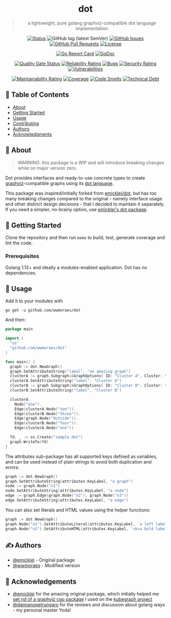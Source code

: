 <h1 align="center">dot</h1>

<blockquote align="center">
a lightweight, pure golang graphviz-compatible dot language implementation
</blockquote>

<div align="center">

[![Status](https://img.shields.io/badge/status-active-success.svg)]()
![GitHub tag (latest SemVer)](https://img.shields.io/github/v/tag/wwmoraes/dot)
[![GitHub Issues](https://img.shields.io/github/issues/wwmoraes/dot.svg)](https://github.com/wwmoraes/dot/issues)
[![GitHub Pull Requests](https://img.shields.io/github/issues-pr/wwmoraes/dot.svg)](https://github.com/wwmoraes/dot/pulls)
[![License](https://img.shields.io/badge/license-MIT-blue.svg)](/LICENSE)

[![Go Report Card](https://goreportcard.com/badge/github.com/wwmoraes/dot)](https://goreportcard.com/report/github.com/wwmoraes/dot)
[![GoDoc](https://godoc.org/github.com/wwmoraes/dot?status.svg)](https://pkg.go.dev/github.com/wwmoraes/dot)

[![Quality Gate Status](https://sonarcloud.io/api/project_badges/measure?project=wwmoraes_dot&metric=alert_status)](https://sonarcloud.io/dashboard?id=wwmoraes_dot)
[![Reliability Rating](https://sonarcloud.io/api/project_badges/measure?project=wwmoraes_dot&metric=reliability_rating)](https://sonarcloud.io/dashboard?id=wwmoraes_dot)
[![Bugs](https://sonarcloud.io/api/project_badges/measure?project=wwmoraes_dot&metric=bugs)](https://sonarcloud.io/dashboard?id=wwmoraes_dot)
[![Security Rating](https://sonarcloud.io/api/project_badges/measure?project=wwmoraes_dot&metric=security_rating)](https://sonarcloud.io/dashboard?id=wwmoraes_dot)
[![Vulnerabilities](https://sonarcloud.io/api/project_badges/measure?project=wwmoraes_dot&metric=vulnerabilities)](https://sonarcloud.io/dashboard?id=wwmoraes_dot)

[![Maintainability Rating](https://sonarcloud.io/api/project_badges/measure?project=wwmoraes_dot&metric=sqale_rating)](https://sonarcloud.io/dashboard?id=wwmoraes_dot)
[![Coverage](https://sonarcloud.io/api/project_badges/measure?project=wwmoraes_dot&metric=coverage)](https://sonarcloud.io/dashboard?id=wwmoraes_dot)
[![Code Smells](https://sonarcloud.io/api/project_badges/measure?project=wwmoraes_dot&metric=code_smells)](https://sonarcloud.io/dashboard?id=wwmoraes_dot)
[![Technical Debt](https://sonarcloud.io/api/project_badges/measure?project=wwmoraes_dot&metric=sqale_index)](https://sonarcloud.io/dashboard?id=wwmoraes_dot)

</div>

## 📝 Table of Contents

- [About](#about)
- [Getting Started](#getting_started)
- [Usage](#usage)
- [Contributing](../CONTRIBUTING.md)
- [Authors](#authors)
- [Acknowledgments](#acknowledgement)

## 🧐 About <a name = "about"></a>

> WARNING: this package is a WIP and will introduce breaking changes while on
> major version zero.

Dot provides interfaces and ready-to-use concrete types to create
[graphviz](graphviz)-compatible graphs using its [dot language](dotlanguage).

This package was inspired/initially forked from [emicklei/dot](emicklei-dot),
but has too many breaking changes compared to the original - namely interface
usage and other distinct design decisions - that I decided to maintain it
separately. If you need a simpler, no-brainy option, use
[emicklei's dot package](emicklei-dot).

## 🏁 Getting Started <a name = "getting_started"></a>

Clone the repository and then run `make` to build, test, generate coverage and
lint the code.

### Prerequisites

Golang 1.12+ and ideally a modules-enabled application. Dot has no dependencies.

## 🎈 Usage <a name = "usage"></a>

Add it to your modules with

```shell
go get -u github.com/wwmoraes/dot
```

And then:

```go
package main

import (
  "os"
  "github.com/wwmoraes/dot"
)

func main() {
  graph := dot.NewGraph()
  graph.SetAttributeString("label", "an amazing graph")
  clusterA := graph.Subgraph(&GraphOptions{ ID: "Cluster A", Cluster: true })
  clusterA.SetAttributeString("label", "Cluster A")
  clusterB := graph.Subgraph(&GraphOptions{ ID: "Cluster B", Cluster: true })
  clusterB.SetAttributeString("label", "Cluster B")

  clusterA.
    Node("one").
    Edge(clusterA.Node("two")).
    Edge(clusterB.Node("three")).
    Edge(graph.Node("Outside")).
    Edge(clusterB.Node("four")).
    Edge(clusterA.Node("one"))

  fd, _ := os.Create("sample.dot")
  graph.WriteTo(fd)
}
```

The attributes sub-package has all supported keys defined as variables, and can
be used instead of plain strings to avoid both duplication and errors:

```go
graph := dot.NewGraph()
graph.SetAttributeString(attributes.KeyLabel, "a graph")
node := graph.Node("n1")
node.SetAttributeString(attributes.KeyLabel, "a node")
edge := graph.Edge(graph.Node("n2"), graph.Node("n3"))
edge.SetAttributeString(attributes.KeyLabel, "a edge")
```

You can also set literals and HTML values using the helper functions:

```go
graph := dot.NewGraph()
graph.Node("n1").SetAttributeLiteral(attributes.KeyLabel, `a left label\l`)
graph.Node("n2").SetAttributeHTML(attributes.KeyLabel, `<b>a bold label</b>`)
```

## ✍️ Authors <a name = "authors"></a>

- [@emicklei](https://github.com/emicklei) - Original package
- [@wwmoraes](https://github.com/wwmoraes) - Modified version

## 🎉 Acknowledgements <a name = "acknowledgement"></a>

- [@emicklei](https://github.com/emicklei) for the amazing original package,
which initially helped me [get rid of a graphviz cgo package](goccy-go-graphviz)
I used on the [kubegraph project](https://github.com/wwmoraes/kubegraph)
- [@damianopetrungaro](https://github.com/damianopetrungaro) for the reviews and
discussion about golang ways - my personal master Yoda!

[graphviz]: https://graphviz.org
[dotlanguage]: http://www.graphviz.org/doc/info/lang.html
[emicklei-dot]: https://github.com/emicklei/dot
[goccy-go-graphviz]: https://github.com/goccy/go-graphviz
